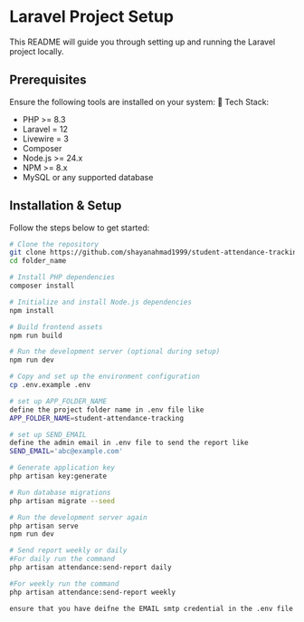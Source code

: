 # Laravel Project Setup

This README will guide you through setting up and running the Laravel project locally.

## Prerequisites

Ensure the following tools are installed on your system:
🔧 Tech Stack:

-   PHP >= 8.3
-   Laravel = 12
-   Livewire = 3
-   Composer
-   Node.js >= 24.x
-   NPM >= 8.x
-   MySQL or any supported database

## Installation & Setup

Follow the steps below to get started:

```bash
# Clone the repository
git clone https://github.com/shayanahmad1999/student-attendance-tracking.git
cd folder_name

# Install PHP dependencies
composer install

# Initialize and install Node.js dependencies
npm install

# Build frontend assets
npm run build

# Run the development server (optional during setup)
npm run dev

# Copy and set up the environment configuration
cp .env.example .env

# set up APP_FOLDER_NAME
define the project folder name in .env file like
APP_FOLDER_NAME=student-attendance-tracking

# set up SEND_EMAIL
define the admin email in .env file to send the report like
SEND_EMAIL='abc@example.com'

# Generate application key
php artisan key:generate

# Run database migrations
php artisan migrate --seed

# Run the development server again
php artisan serve
npm run dev

# Send report weekly or daily
#For daily run the command
php artisan attendance:send-report daily

#For weekly run the command
php artisan attendance:send-report weekly

ensure that you have deifne the EMAIL smtp credential in the .env file
```
